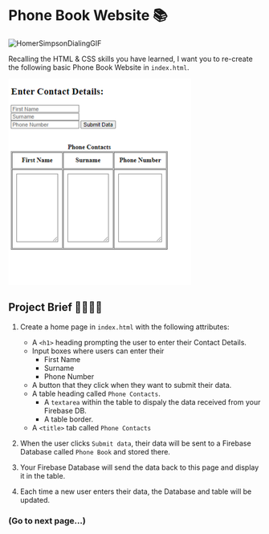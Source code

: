 # Phone Book Website 📚

![HomerSimpsonDialingGIF](HomerSimpsonDialingGIF.gif)

Recalling the HTML & CSS skills you have learned, I want you to re-create the following basic Phone Book Website in `index.html`.

![image](image_2.png)


## Project Brief 📝👨🏽‍💻
1. Create a home page in `index.html` with the following attributes:
    
    - A `<h1>` heading prompting the user to enter their Contact Details.
    - Input boxes where users can enter their
      - First Name
      - Surname
      - Phone Number
    - A button that they click when they want to submit their data.
    - A table heading called `Phone Contacts`.
      - A `textarea` within the table to dispaly the data received from your Firebase DB.
      - A table border.
    - A `<title>` tab called `Phone Contacts`

2. When the user clicks `Submit data`, their data will be sent to a Firebase Database called `Phone Book` and stored there.
3. Your Firebase Database will send the data back to this page and display it in the table.
4. Each time a new user enters their data, the Database and table will be updated.

### (Go to next page...)